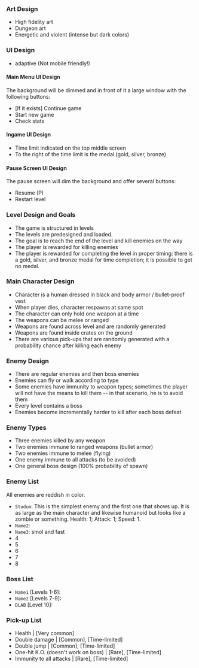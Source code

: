 ### Art Design
- High fidelity art
- Dungeon art
- Energetic and violent (intense but dark colors)

### UI Design
- adaptive (Not mobile friendly!)
#### Main Menu UI Design
The background will be dimmed and in front of it a large window with the following buttons:
- [If it exists] Continue game
- Start new game
- Check stats

#### Ingame UI Design
- Time limit indicated on the top middle screen
- To the right of the time limit is the medal (gold, silver, bronze)

#### Pause Screen UI Design
The pause screen will dim the background and offer several buttons:
- Resume (P)
- Restart level

### Level Design and Goals
- The game is structured in levels
- The levels are predesigned and loaded.
- The goal is to reach the end of the level and kill enemies on the way
- The player is rewarded for killing enemies
- The player is rewarded for completing the level in proper timing: there is a gold, silver, and bronze medal for time completion; it is possible to get no medal.

### Main Character Design
- Character is a human dressed in black and body armor / bullet-proof vest
- When player dies, character respawns at same spot 
- The character can only hold one weapon at a time
- The weapons can be melee or ranged
- Weapons are found across level and are randomly generated
- Weapons are found inside crates on the ground
- There are various pick-ups that are randomly generated with a probability chance after killing each enemy

### Enemy Design
- There are regular enemies and then boss enemies
- Enemies can fly or walk according to type
- Some enemies have immunity to weapon types; sometimes the player will not have the means to kill them -- in that scenario, he is to avoid them
- Every level contains a boss
- Enemies become incrementally harder to kill after each boss defeat

### Enemy Types
- Three enemies killed by any weapon
- Two enemies immune to ranged weapons (bullet armor)
- Two enemies immune to melee (flying)
- One enemy immune to all attacks (to be avoided)
- One general boss design (100% probability of spawn)

### Enemy List

All enemies are reddish in color.

- `Studum`: This is the simplest enemy and the first one that shows up. It is as large as the main character and likewise humanoid but looks like a zombie or something. Health: 1; Attack: 1; Speed: 1.
- `Name2`: 
- `Name3`: smol and fast
- 4
- 5
- 6
- 7
- 8

### Boss List
- `Name1` [Levels 1-6]: 
- `Name2` [Levels 7-9]: 
- `DLAB` [Level 10]:

### Pick-up List
- Health | [Very common] 
- Double damage | [Common], [Time-limited] 
- Double jump | [Common], [Time-limited] 
- One-hit K.O. (doesn't work on boss) | [Rare], [Time-limited] 
- Immunity to all attacks | [Rare], [Time-limited]